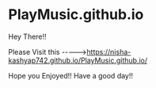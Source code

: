 # PlayMusic.github.io

Hey There!!

Please Visit this ----->https://nisha-kashyap742.github.io/PlayMusic.github.io/

Hope you Enjoyed!!
Have a good day!!
